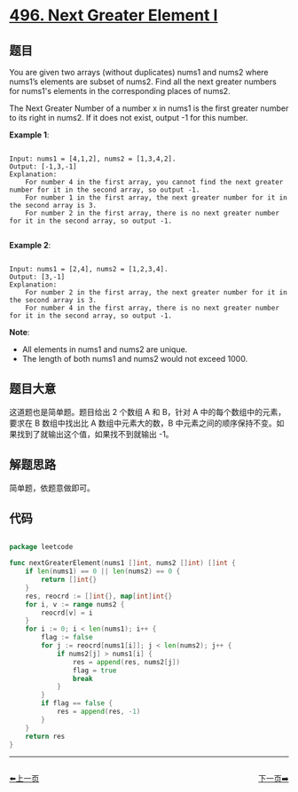 # [496. Next Greater Element I](https://leetcode.com/problems/next-greater-element-i/)

## 题目

You are given two arrays (without duplicates) nums1 and nums2 where nums1’s elements are subset of nums2. Find all the next greater numbers for nums1's elements in the corresponding places of nums2.

The Next Greater Number of a number x in nums1 is the first greater number to its right in nums2. If it does not exist, output -1 for this number.


**Example 1**:

```

Input: nums1 = [4,1,2], nums2 = [1,3,4,2].
Output: [-1,3,-1]
Explanation:
    For number 4 in the first array, you cannot find the next greater number for it in the second array, so output -1.
    For number 1 in the first array, the next greater number for it in the second array is 3.
    For number 2 in the first array, there is no next greater number for it in the second array, so output -1.
    
```

**Example 2**:

```

Input: nums1 = [2,4], nums2 = [1,2,3,4].
Output: [3,-1]
Explanation:
    For number 2 in the first array, the next greater number for it in the second array is 3.
    For number 4 in the first array, there is no next greater number for it in the second array, so output -1.

```

**Note**:  

- All elements in nums1 and nums2 are unique.  
- The length of both nums1 and nums2 would not exceed 1000.


## 题目大意

这道题也是简单题。题目给出 2 个数组 A 和 B，针对 A 中的每个数组中的元素，要求在 B 数组中找出比 A 数组中元素大的数，B 中元素之间的顺序保持不变。如果找到了就输出这个值，如果找不到就输出 -1。


## 解题思路

简单题，依题意做即可。

## 代码

```go

package leetcode

func nextGreaterElement(nums1 []int, nums2 []int) []int {
	if len(nums1) == 0 || len(nums2) == 0 {
		return []int{}
	}
	res, reocrd := []int{}, map[int]int{}
	for i, v := range nums2 {
		reocrd[v] = i
	}
	for i := 0; i < len(nums1); i++ {
		flag := false
		for j := reocrd[nums1[i]]; j < len(nums2); j++ {
			if nums2[j] > nums1[i] {
				res = append(res, nums2[j])
				flag = true
				break
			}
		}
		if flag == false {
			res = append(res, -1)
		}
	}
	return res
}

```


----------------------------------------------
<div style="display: flex;justify-content: space-between;align-items: center;">
<p><a href="https://books.halfrost.com/leetcode/ChapterFour/0400~0499/0495.Teemo-Attacking/">⬅️上一页</a></p>
<p><a href="https://books.halfrost.com/leetcode/ChapterFour/0400~0499/0497.Random-Point-in-Non-overlapping-Rectangles/">下一页➡️</a></p>
</div>
